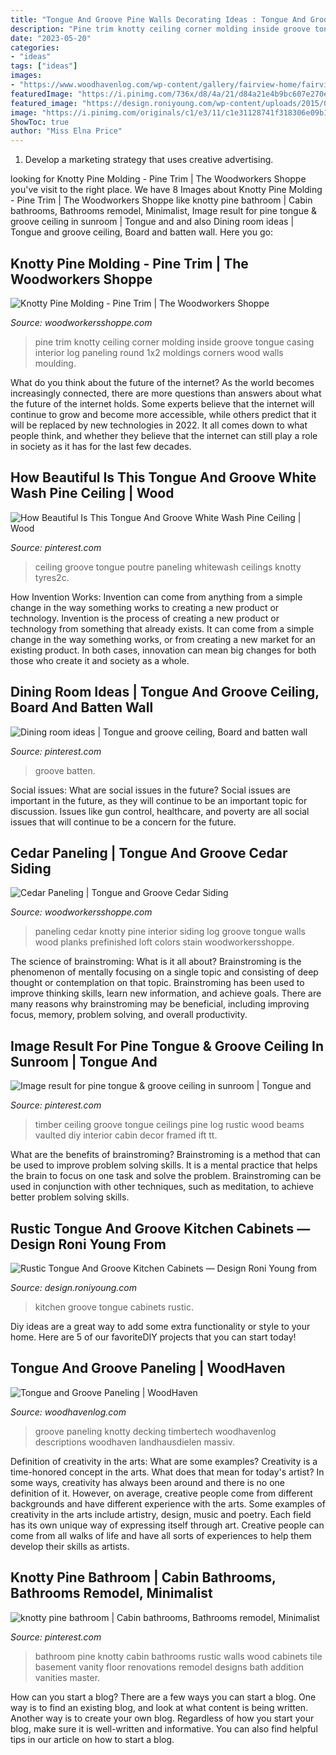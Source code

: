 ```yaml
---
title: "Tongue And Groove Pine Walls Decorating Ideas : Tongue And Groove Paneling"
description: "Pine trim knotty ceiling corner molding inside groove tongue casing interior log paneling round 1x2 moldings corners wood walls moulding"
date: "2023-05-20"
categories:
- "ideas"
tags: ["ideas"]
images:
- "https://www.woodhavenlog.com/wp-content/gallery/fairview-home/fairview-home-knotty-pine-tongue-and-groove-paneling.jpg"
featuredImage: "https://i.pinimg.com/736x/d8/4a/21/d84a21e4b9bc607e270e0e0e976c511c.jpg"
featured_image: "https://design.roniyoung.com/wp-content/uploads/2015/04/Rustic-Tongue-And-Groove-Kitchen-Cabinets.jpg"
image: "https://i.pinimg.com/originals/c1/e3/11/c1e31128741f318306e09b1ecd2e27ea.jpg"
ShowToc: true
author: "Miss Elna Price"
---
```



1. Develop a marketing strategy that uses creative advertising.

	

		
looking for Knotty Pine Molding - Pine Trim | The Woodworkers Shoppe you've visit to the right place. We have 8 Images about Knotty Pine Molding - Pine Trim | The Woodworkers Shoppe like knotty pine bathroom | Cabin bathrooms, Bathrooms remodel, Minimalist, Image result for pine tongue &amp; groove ceiling in sunroom | Tongue and and also Dining room ideas | Tongue and groove ceiling, Board and batten wall. Here you go:
		
    
## Knotty Pine Molding - Pine Trim | The Woodworkers Shoppe

<img loading=lazy src="http://www.woodworkersshoppe.com/wp-content/gallery/prefinished/03-Knotty-Pine-Ceiling-Trim.jpg" onerror="this.onerror=null;this.src='https://tse1.mm.bing.net/th?id=OIP.BWFqGBYQrFuOnHQe20_0-wHaFj&amp;pid=15.1';" alt="Knotty Pine Molding - Pine Trim | The Woodworkers Shoppe">

_Source: woodworkersshoppe.com_

>pine trim knotty ceiling corner molding inside groove tongue casing interior log paneling round 1x2 moldings corners wood walls moulding. 

	

What do you think about the future of the internet?
As the world becomes increasingly connected, there are more questions than answers about what the future of the internet holds. Some experts believe that the internet will continue to grow and become more accessible, while others predict that it will be replaced by new technologies in 2022. It all comes down to what people think, and whether they believe that the internet can still play a role in society as it has for the last few decades.

    
## How Beautiful Is This Tongue And Groove White Wash Pine Ceiling | Wood

<img loading=lazy src="https://i.pinimg.com/736x/d8/4a/21/d84a21e4b9bc607e270e0e0e976c511c.jpg" onerror="this.onerror=null;this.src='https://tse1.mm.bing.net/th?id=OIP.9s0RY4dIO-By5VktM0jmUAHaLH&amp;pid=15.1';" alt="How Beautiful Is This Tongue And Groove White Wash Pine Ceiling | Wood">

_Source: pinterest.com_

>ceiling groove tongue poutre paneling whitewash ceilings knotty tyres2c. 

	

How Invention Works: Invention can come from anything from a simple change in the way something works to creating a new product or technology.
Invention is the process of creating a new product or technology from something that already exists. It can come from a simple change in the way something works, or from creating a new market for an existing product. In both cases, innovation can mean big changes for both those who create it and society as a whole.

    
## Dining Room Ideas | Tongue And Groove Ceiling, Board And Batten Wall

<img loading=lazy src="https://i.pinimg.com/736x/1a/d2/9e/1ad29e76b8c8432f386cad41ccca8391.jpg" onerror="this.onerror=null;this.src='https://tse2.mm.bing.net/th?id=OIP.hofUTyjbjUEJbvAq9KVoBgHaFj&amp;pid=15.1';" alt="Dining room ideas | Tongue and groove ceiling, Board and batten wall">

_Source: pinterest.com_

>groove batten. 

	

Social issues: What are social issues in the future?
Social issues are important in the future, as they will continue to be an important topic for discussion. Issues like gun control, healthcare, and poverty are all social issues that will continue to be a concern for the future.

    
## Cedar Paneling | Tongue And Groove Cedar Siding

<img loading=lazy src="http://www.woodworkersshoppe.com/wp-content/uploads/2017/08/Cedar-Paneling-Loft.jpg" onerror="this.onerror=null;this.src='https://tse4.mm.bing.net/th?id=OIP.B2Cx2WFWthzTPaWqfHRbFgHaGf&amp;pid=15.1';" alt="Cedar Paneling | Tongue and Groove Cedar Siding">

_Source: woodworkersshoppe.com_

>paneling cedar knotty pine interior siding log groove tongue walls wood planks prefinished loft colors stain woodworkersshoppe. 

	

The science of brainstroming: What is it all about?
Brainstroming is the phenomenon of mentally focusing on a single topic and consisting of deep thought or contemplation on that topic. Brainstroming has been used to improve thinking skills, learn new information, and achieve goals. There are many reasons why brainstroming may be beneficial, including improving focus, memory, problem solving, and overall productivity.

    
## Image Result For Pine Tongue &amp; Groove Ceiling In Sunroom | Tongue And

<img loading=lazy src="https://i.pinimg.com/originals/c1/e3/11/c1e31128741f318306e09b1ecd2e27ea.jpg" onerror="this.onerror=null;this.src='https://tse1.mm.bing.net/th?id=OIP.jjR7wxHJU7wskN6AdwS97gAAAA&amp;pid=15.1';" alt="Image result for pine tongue &amp; groove ceiling in sunroom | Tongue and">

_Source: pinterest.com_

>timber ceiling groove tongue ceilings pine log rustic wood beams vaulted diy interior cabin decor framed ift tt. 

	

What are the benefits of brainstroming?
Brainstroming is a method that can be used to improve problem solving skills. It is a mental practice that helps the brain to focus on one task and solve the problem. Brainstroming can be used in conjunction with other techniques, such as meditation, to achieve better problem solving skills.

    
## Rustic Tongue And Groove Kitchen Cabinets — Design Roni Young From

<img loading=lazy src="https://design.roniyoung.com/wp-content/uploads/2015/04/Rustic-Tongue-And-Groove-Kitchen-Cabinets.jpg" onerror="this.onerror=null;this.src='https://tse1.mm.bing.net/th?id=OIP.ZdwGJY9Jua4UPejh9OhBSAHaEv&amp;pid=15.1';" alt="Rustic Tongue And Groove Kitchen Cabinets — Design Roni Young from">

_Source: design.roniyoung.com_

>kitchen groove tongue cabinets rustic. 

	

Diy ideas are a great way to add some extra functionality or style to your home. Here are 5 of our favoriteDIY projects that you can start today!

    
## Tongue And Groove Paneling | WoodHaven

<img loading=lazy src="https://www.woodhavenlog.com/wp-content/gallery/fairview-home/fairview-home-knotty-pine-tongue-and-groove-paneling.jpg" onerror="this.onerror=null;this.src='https://tse4.mm.bing.net/th?id=OIP.Sqwc6zuT84Z1i6QMtSsqfQHaE9&amp;pid=15.1';" alt="Tongue and Groove Paneling | WoodHaven">

_Source: woodhavenlog.com_

>groove paneling knotty decking timbertech woodhavenlog descriptions woodhaven landhausdielen massiv. 

	

Definition of creativity in the arts: What are some examples?
Creativity is a time-honored concept in the arts. What does that mean for today's artist? In some ways, creativity has always been around and there is no one definition of it. However, on average, creative people come from different backgrounds and have different experience with the arts. 
Some examples of creativity in the arts include artistry, design, music and poetry. Each field has its own unique way of expressing itself through art. Creative people can come from all walks of life and have all sorts of experiences to help them develop their skills as artists.

    
## Knotty Pine Bathroom | Cabin Bathrooms, Bathrooms Remodel, Minimalist

<img loading=lazy src="https://i.pinimg.com/736x/13/ab/5c/13ab5c03d105d4e127dd41239e527241--cabin-bathrooms-basement-bathroom.jpg" onerror="this.onerror=null;this.src='https://tse4.mm.bing.net/th?id=OIP.KMhXtpdd5Eshon31n8BokQAAAA&amp;pid=15.1';" alt="knotty pine bathroom | Cabin bathrooms, Bathrooms remodel, Minimalist">

_Source: pinterest.com_

>bathroom pine knotty cabin bathrooms rustic walls wood cabinets tile basement vanity floor renovations remodel designs bath addition vanities master. 

	

How can you start a blog?
There are a few ways you can start a blog. One way is to find an existing blog, and look at what content is being written. Another way is to create your own blog. Regardless of how you start your blog, make sure it is well-written and informative. You can also find helpful tips in our article on how to start a blog.

